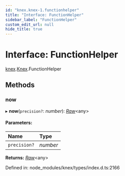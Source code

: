 ```yaml
---
id: "knex.knex-1.functionhelper"
title: "Interface: FunctionHelper"
sidebar_label: "FunctionHelper"
custom_edit_url: null
hide_title: true
---
```


# Interface: FunctionHelper

[knex](../modules/knex.md).[Knex](../modules/knex.knex-1.md).FunctionHelper

## Methods

### now

▸ **now**(`precision?`: *number*): [*Raw*](knex.knex-1.raw.md)<any\>

#### Parameters:

Name | Type |
:------ | :------ |
`precision?` | *number* |

**Returns:** [*Raw*](knex.knex-1.raw.md)<any\>

Defined in: node_modules/knex/types/index.d.ts:2166
